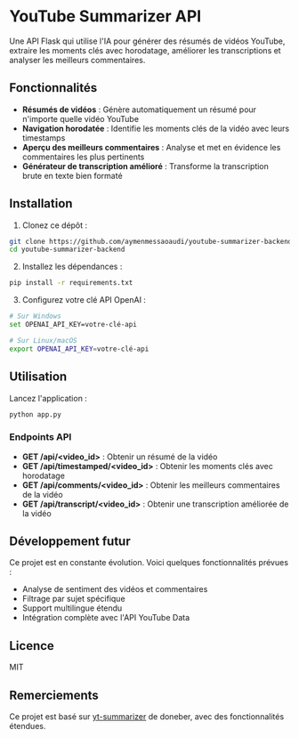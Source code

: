 # YouTube Summarizer API

Une API Flask qui utilise l'IA pour générer des résumés de vidéos YouTube, extraire les moments clés avec horodatage, améliorer les transcriptions et analyser les meilleurs commentaires.

## Fonctionnalités

- **Résumés de vidéos** : Génère automatiquement un résumé pour n'importe quelle vidéo YouTube
- **Navigation horodatée** : Identifie les moments clés de la vidéo avec leurs timestamps
- **Aperçu des meilleurs commentaires** : Analyse et met en évidence les commentaires les plus pertinents
- **Générateur de transcription amélioré** : Transforme la transcription brute en texte bien formaté

## Installation

1. Clonez ce dépôt :
```bash
git clone https://github.com/aymenmessaoaudi/youtube-summarizer-backend.git
cd youtube-summarizer-backend
```

2. Installez les dépendances :
```bash
pip install -r requirements.txt
```

3. Configurez votre clé API OpenAI :
```bash
# Sur Windows
set OPENAI_API_KEY=votre-clé-api

# Sur Linux/macOS
export OPENAI_API_KEY=votre-clé-api
```

## Utilisation

Lancez l'application :
```bash
python app.py
```

### Endpoints API

- **GET /api/<video_id>** : Obtenir un résumé de la vidéo
- **GET /api/timestamped/<video_id>** : Obtenir les moments clés avec horodatage
- **GET /api/comments/<video_id>** : Obtenir les meilleurs commentaires de la vidéo
- **GET /api/transcript/<video_id>** : Obtenir une transcription améliorée de la vidéo

## Développement futur

Ce projet est en constante évolution. Voici quelques fonctionnalités prévues :

- Analyse de sentiment des vidéos et commentaires
- Filtrage par sujet spécifique
- Support multilingue étendu
- Intégration complète avec l'API YouTube Data

## Licence

MIT

## Remerciements

Ce projet est basé sur [yt-summarizer](https://github.com/doneber/yt-summarizer) de doneber, avec des fonctionnalités étendues.